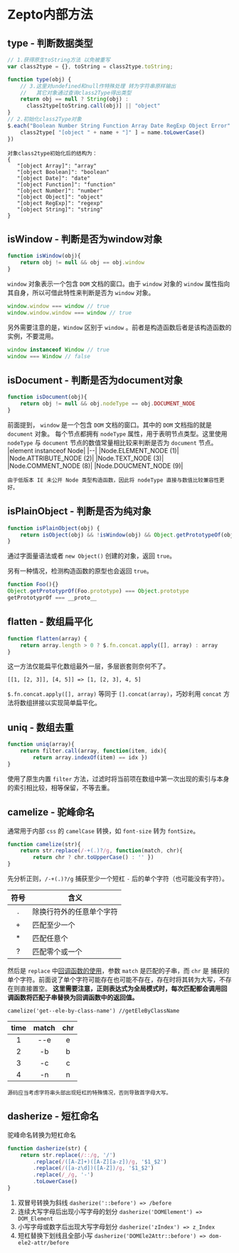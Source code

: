 ﻿# Zepto内部方法


## type - 判断数据类型

```javascript
// 1.获得原生toString方法 以免被重写
var class2type = {}, toString = class2type.toString;

function type(obj) {
    // 3.这里对undefined和null作特殊处理 转为字符串原样输出
    //   其它对象通过查询class2Type得出类型
    return obj == null ? String(obj) :
      class2type[toString.call(obj)] || "object"
}
// 2.初始化class2Type对象
$.each("Boolean Number String Function Array Date RegExp Object Error".split(" "), function(i, name) {
    class2type[ "[object " + name + "]" ] = name.toLowerCase()
})
```

    对象class2type初始化后的结构为：
    {
       "[object Array]": "array"
       "[object Boolean]": "boolean"
       "[object Date]": "date"
       "[object Function]": "function"
       "[object Number]": "number"
       "[object Object]": "object"
       "[object RegExp]": "regexp"
       "[object String]": "string"
    }

## isWindow - 判断是否为window对象
```javascript
function isWindow(obj){ 
    return obj != null && obj == obj.window 
} 
```
`window` 对象表示一个包含 `DOM` 文档的窗口。由于 `window` 对象的 `window` 属性指向其自身，所以可借此特性来判断是否为 `window` 对象。
```javascript
window.window === window // true
window.window.window === window // true
```
另外需要注意的是，`Window` 区别于 `window` 。前者是构造函数后者是该构造函数的实例，不要混用。
```javascript
window instanceof Window // true
window === Window // false
```
## isDocument - 判断是否为document对象
```javascript
function isDocument(obj){ 
    return obj != null && obj.nodeType == obj.DOCUMENT_NODE 
}
```
前面提到， `window` 是一个包含 `DOM` 文档的窗口。其中的 `DOM` 文档指的就是 `document` 对象。
每个节点都拥有 `nodeType` 属性，用于表明节点类型。这里使用 `nodeType` 与 `document` 节点的数值常量相比较来判断是否为 `document` 节点。
|element instanceof Node|
|--|
|Node.ELEMENT_NODE (1)|
|Node.ATTRIBUTE_NODE (2)|
|Node.TEXT_NODE (3)|
|Node.COMMENT_NODE (8)|
|Node.DOUCMENT_NODE (9)|

    
    由于低版本 IE 未公开 Node 类型构造函数，因此将 nodeType 直接与数值比较兼容性更好。
## isPlainObject - 判断是否为纯对象

```javascript
function isPlainObject(obj) {
    return isObject(obj) && !isWindow(obj) && Object.getPrototypeOf(obj) == Object.prototype
}
```
通过字面量语法或者 `new Object()` 创建的对象，返回 `true`。   

另有一种情况，检测构造函数的原型也会返回 `true`。
```javascript
function Foo(){} 
Object.getPrototyprOf(Foo.prototype) === Object.prototype
getPrototyprOf === __proto__
``` 
## flatten - 数组扁平化
```javascript
function flatten(array) { 
    return array.length > 0 ? $.fn.concat.apply([], array) : array
}
```
这一方法仅能扁平化数组最外一层，多层嵌套则奈何不了。

    [[1, [2, 3]], [4, 5]] => [1, [2, 3], 4, 5]

`$.fn.concat.apply([], array)` 等同于 `[].concat(array)`，巧妙利用 `concat` 方法将数组拼接以实现简单扁平化。
## uniq - 数组去重
```javascript
function uniq(array){ 
    return filter.call(array, function(item, idx){ 
        return array.indexOf(item) == idx })
}
```
使用了原生内置 `filter` 方法，过滤时将当前项在数组中第一次出现的索引与本身的索引相比较，相等保留，不等去重。
## camelize - 驼峰命名
通常用于内部 `css` 的 `camelCase` 转换，如 `font-size` 转为 `fontSize`。
```javascript
function camelize(str){ 
    return str.replace(/-+(.)?/g, function(match, chr){ 
        return chr ? chr.toUpperCase() : '' })
}
```
先分析正则，`/-+(.)?/g` 捕获至少一个短杠 `-` 后的单个字符（也可能没有字符）。

| 符号 | 含义 |
|:----:|-----|
| . | 除换行符外的任意单个字符|
| + | 匹配至少一个|
| * | 匹配任意个|
| ? | 匹配零个或一个|

然后是 `replace` 中[回调函数的使用][2]，参数 `match` 是匹配的子串，而 `chr` 是 捕获的单个字符。前面说了单个字符可能存在也可能不存在，存在时将其转为大写，不存在则直接置空。
**这里需要注意，正则表达式为全局模式时，每次匹配都会调用回调函数将匹配子串替换为回调函数中的返回值。**
```
camelize('get--ele-by-class-name') //getEleByClassName
```
|time|match|chr|
|:--:|:--:|:--:|
|1|--e|e|
|2|-b|b|
|3|-c|c|
|4|-n|n|


    源码应当考虑字符串头部出现短杠的特殊情况，否则导致首字母大写。

## dasherize - 短杠命名
驼峰命名转换为短杠命名
```javascript
function dasherize(str) {
    return str.replace(/::/g, '/')
        .replace(/([A-Z]+)([A-Z][a-z])/g, '$1_$2')
        .replace(/([a-z\d])([A-Z])/g, '$1_$2')
        .replace(/_/g, '-')
        .toLowerCase()
}
```
1. 双冒号转换为斜线 `dasherize('::before') => /before`
2. 连续大写字母后出现小写字母的划分 `dasherize('DOMElement') => DOM_Element`
3. 小写字母或数字后出现大写字母划分 `dasherize('zIndex') => z_Index`
4. 短杠替换下划线且全部小写  `dasherize('DOMEle2Attr::before') => dom-ele2-attr/before`



[2]: https://developer.mozilla.org/zh-CN/docs/Web/JavaScript/Reference/Global_Objects/String/replace#%E6%8C%87%E5%AE%9A%E4%B8%80%E4%B8%AA%E5%87%BD%E6%95%B0%E4%BD%9C%E4%B8%BA%E5%8F%82%E6%95%B0